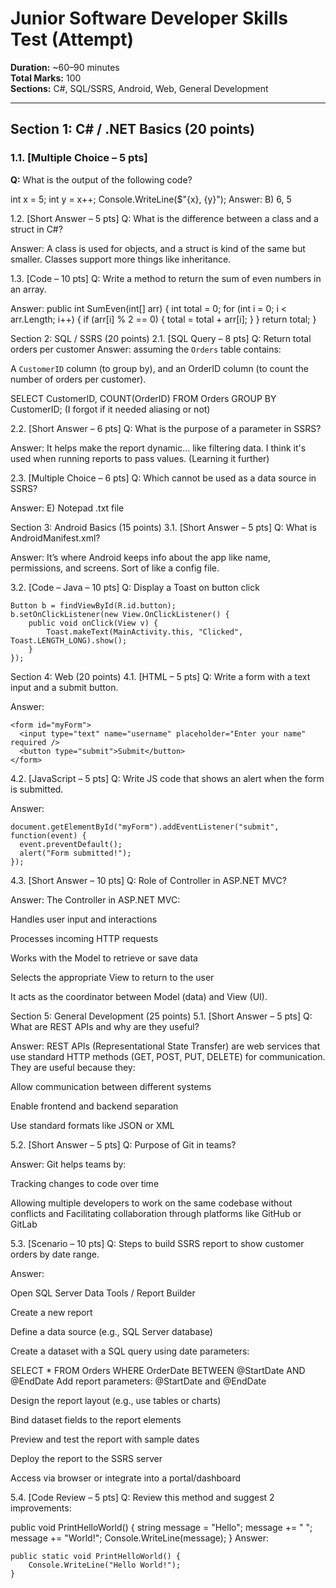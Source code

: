 # Junior Software Developer Skills Test (Attempt)

**Duration:** ~60–90 minutes  
**Total Marks:** 100  
**Sections:** C#, SQL/SSRS, Android, Web, General Development

---

## Section 1: C# / .NET Basics (20 points)

### 1.1. [Multiple Choice – 5 pts]  
**Q:** What is the output of the following code?


int x = 5;
int y = x++;
Console.WriteLine($"{x}, {y}");
Answer:
B) 6, 5


1.2. [Short Answer – 5 pts]
Q: What is the difference between a class and a struct in C#?

Answer:
A class is used for objects, and a struct is kind of the same but smaller. Classes support more things like inheritance.

1.3. [Code – 10 pts]
Q: Write a method to return the sum of even numbers in an array.

Answer:
public int SumEven(int[] arr)
{
    int total = 0;
    for (int i = 0; i < arr.Length; i++)
    {
        if (arr[i] % 2 == 0)
        {
            total = total + arr[i];
        }
    }
    return total;
}


Section 2: SQL / SSRS (20 points)
2.1. [SQL Query – 8 pts]
Q: Return total orders per customer
Answer:
assuming the `Orders` table contains:

A `CustomerID` column (to group by), and an OrderID column (to count the number of orders per customer).

SELECT CustomerID, COUNT(OrderID)
FROM Orders
GROUP BY CustomerID;
(I forgot if it needed aliasing or not)

2.2. [Short Answer – 6 pts]
Q: What is the purpose of a parameter in SSRS?

Answer:
It helps make the report dynamic... like filtering data. I think it's used when running reports to pass values. (Learning it further)

2.3. [Multiple Choice – 6 pts]
Q: Which cannot be used as a data source in SSRS?

Answer:
E) Notepad .txt file

Section 3: Android Basics (15 points)
3.1. [Short Answer – 5 pts]
Q: What is AndroidManifest.xml?

Answer:
It’s where Android keeps info about the app like name, permissions, and screens. Sort of like a config file.

3.2. [Code – Java – 10 pts]
Q: Display a Toast on button click

```
Button b = findViewById(R.id.button);
b.setOnClickListener(new View.OnClickListener() {
    public void onClick(View v) {
        Toast.makeText(MainActivity.this, "Clicked", Toast.LENGTH_LONG).show();
    }
});
```

Section 4: Web (20 points)
4.1. [HTML – 5 pts]
Q: Write a form with a text input and a submit button.

Answer:
```
<form id="myForm">
  <input type="text" name="username" placeholder="Enter your name" required />
  <button type="submit">Submit</button>
</form>
```
4.2. [JavaScript – 5 pts]
Q: Write JS code that shows an alert when the form is submitted.

Answer:
```
document.getElementById("myForm").addEventListener("submit", function(event) {
  event.preventDefault(); 
  alert("Form submitted!");
});
```
4.3. [Short Answer – 10 pts]
Q: Role of Controller in ASP.NET MVC?

Answer:
The Controller in ASP.NET MVC:

Handles user input and interactions

Processes incoming HTTP requests

Works with the Model to retrieve or save data

Selects the appropriate View to return to the user

It acts as the coordinator between Model (data) and View (UI).

Section 5: General Development (25 points)
5.1. [Short Answer – 5 pts]
Q: What are REST APIs and why are they useful?

Answer:
REST APIs (Representational State Transfer) are web services that use standard HTTP methods (GET, POST, PUT, DELETE) for communication.
They are useful because they:

Allow communication between different systems

Enable frontend and backend separation

Use standard formats like JSON or XML

5.2. [Short Answer – 5 pts]
Q: Purpose of Git in teams?

Answer:
Git helps teams by:

Tracking changes to code over time

Allowing multiple developers to work on the same codebase without conflicts and Facilitating collaboration through platforms like GitHub or GitLab

5.3. [Scenario – 10 pts]
Q: Steps to build SSRS report to show customer orders by date range.

Answer:

Open SQL Server Data Tools / Report Builder

Create a new report

Define a data source (e.g., SQL Server database)

Create a dataset with a SQL query using date parameters:

SELECT * FROM Orders
WHERE OrderDate BETWEEN @StartDate AND @EndDate
Add report parameters: @StartDate and @EndDate

Design the report layout (e.g., use tables or charts)

Bind dataset fields to the report elements

Preview and test the report with sample dates

Deploy the report to the SSRS server

Access via browser or integrate into a portal/dashboard

5.4. [Code Review – 5 pts]
Q: Review this method and suggest 2 improvements:


public void PrintHelloWorld() {
    string message = "Hello";
    message += " ";
    message += "World!";
    Console.WriteLine(message);
}
Answer:

```
public static void PrintHelloWorld() {
    Console.WriteLine("Hello World!");
}
 ```
